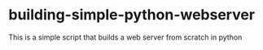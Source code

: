 # building-simple-python-webserver
This is a simple script that builds a web server from scratch in python
